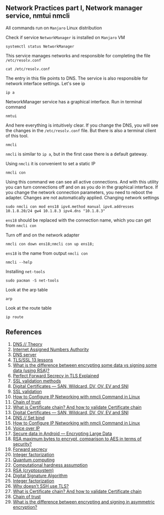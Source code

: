 ## Network Practices part I, Network manager service, nmtui nmcli

All commands run on `Manjaro` Linux distribution
		
Check if service `NetworkManager` is installed on `Manjaro` VM
	
```
systemctl status NetworkManager
```
	
This service manages networks and responsible for completing the file `/etc/resolv.conf`
	
```
cat /etc/resolv.conf
```
	
The entry in this file points to DNS. The service is also responsible for network interface settings.
Let's see ip

```	
ip a
```
	
NetworkManager service has a graphical interface. Run in terminal command
	
```
nmtui
```
	
And here everything is intuitively clear. If you change the DNS, you will see the changes in the `/etc/resolv.conf` file.
But there is also a terminal client of this tool.
	
```
nmcli
```
	
`nmcli` is similar to `ip a`, but in the first case there is a default gateway.
	
Using `nmcli` it is convenient to set a static IP
	
```
nmcli con
```

Using this command we can see all active connections. And with this utility you can turn connections off and on as you do in the graphical interface.
If you change the network connection parameters, you need to reboot the adapter. Changes are not automatically applied.
Changing network settings
	
```
sudo nmcli con mod ens18 ipv4.method manual ipv4.addresses 10.1.8.20/24 gw4 10.1.8.3 ipv4.dns "10.1.8.3"
```

`ens18` should be replaced with the connection name, which you can get from `nmcli con`
	
Turn off and on the network adapter
	
```
nmcli con down ens18;nmcli con up ens18;
```

`ens18` is the name from output `nmcli con`

```	
nmcli --help
```
	
Installing `net-tools`
	
```
sudo pacman -S net-tools	
```
	
Look at the arp table
	
```
arp
```
	
Look at the route table
	
```
ip route
```

## References

1. [DNS // Theory](https://www.youtube.com/watch?v=a_V23iYheqg)
2. [Internet Assigned Numbers Authority](https://www.iana.org/domains)
3. [DNS server](https://ru.wikipedia.org/wiki/DNS-%D1%81%D0%B5%D1%80%D0%B2%D0%B5%D1%80)
4. [TLS/SSL 13 lessons](https://www.youtube.com/watch?v=_KgZNF8nQvE&list=PLIFyRwBY_4bTwRX__Zn4-letrtpSj1mzY&index=5)
5. [What is the difference between encrypting some data vs signing some data (using RSA)?](https://stackoverflow.com/a/454103)
6. [Perfect Forward Secrecy in TLS Explained](https://www.youtube.com/watch?v=zSQtyW_ywZc)
7. [SSL validation methods](https://kb.realtimeregister.com/article/88-ssl-validation-methods)
8. [Digital Certificates — SAN, Wildcard, DV, OV, EV and SNI](https://deepaksinghwrites.medium.com/explained-digital-certificate-part-4-4d0767d857b0)
9. [SSL validation](https://cheapsslsecurity.com/blog/your-ssl-validation-guide/)
10. [How to Configure IP Networking with nmcli Command in Linux](https://www.linuxtechi.com/configure-ip-with-nmcli-command-linux/)
11. [Chain of trust](https://en.wikipedia.org/wiki/Chain_of_trust)
12. [What is Certificate chain? And how to validate Certificate chain](https://shagihan.medium.com/what-is-certificate-chain-and-how-to-verify-them-be429a030887)
13. [Digital Certificates — SAN, Wildcard, DV, OV, EV and SNI](https://deepaksinghwrites.medium.com/explained-digital-certificate-part-4-4d0767d857b0)
14. [DNS // Set bind](https://www.youtube.com/watch?v=JlrV1-jd-4w)
15. [How to Configure IP Networking with nmcli Command in Linux](https://www.linuxtechi.com/configure-ip-with-nmcli-command-linux/)
16. [Voice over IP](https://en.wikipedia.org/wiki/Voice_over_IP)
17. [Secure data in Android — Encrypting Large Data](https://proandroiddev.com/secure-data-in-android-encrypting-large-data-dda256a55b36)
18. [RSA maximum bytes to encrypt, comparison to AES in terms of security?](https://security.stackexchange.com/questions/33434/rsa-maximum-bytes-to-encrypt-comparison-to-aes-in-terms-of-security/33445#33445)
19. [Forward secrecy](https://en.wikipedia.org/wiki/Forward_secrecy)
20. [Integer factorization](https://en.wikipedia.org/wiki/Integer_factorization)
21. [Quantum computing](https://en.wikipedia.org/wiki/Quantum_computing)
22. [Computational hardness assumption](https://en.wikipedia.org/wiki/Computational_hardness_assumption)
23. [RSA (cryptosystem)](https://en.wikipedia.org/wiki/RSA_(cryptosystem))
24. [Digital Signature Algorithm](https://en.wikipedia.org/wiki/Digital_Signature_Algorithm)
25. [Integer factorization](https://en.wikipedia.org/wiki/Integer_factorization#cite_note-1)
26. [Why doesn't SSH use TLS?](https://crypto.stackexchange.com/questions/60255/why-doesnt-ssh-use-tls)
27. [What is Certificate chain? And how to validate Certificate chain](https://shagihan.medium.com/what-is-certificate-chain-and-how-to-verify-them-be429a030887)
28. [Chain of trust](https://en.wikipedia.org/wiki/Chain_of_trust)
29. [What is the difference between encrypting and signing in asymmetric encryption?](https://stackoverflow.com/questions/454048/what-is-the-difference-between-encrypting-and-signing-in-asymmetric-encryption/454103#454103)